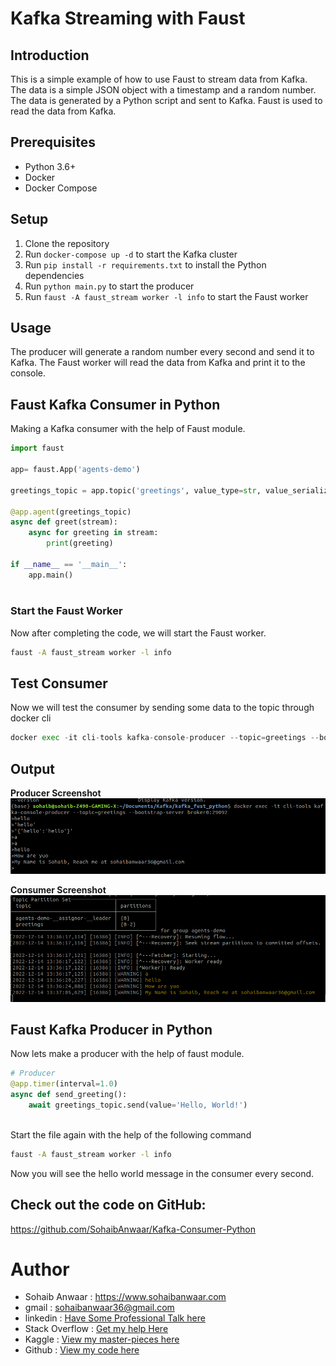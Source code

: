 # Kafka Streaming with Faust

## Introduction

This is a simple example of how to use Faust to stream data from Kafka. The data is a simple JSON object with a timestamp and a random number. The data is generated by a Python script and sent to Kafka. Faust is used to read the data from Kafka.

## Prerequisites

- Python 3.6+
- Docker
- Docker Compose

## Setup

1. Clone the repository
2. Run `docker-compose up -d` to start the Kafka cluster
3. Run `pip install -r requirements.txt` to install the Python dependencies
4. Run `python main.py` to start the producer
5. Run `faust -A faust_stream worker -l info` to start the Faust worker

## Usage

The producer will generate a random number every second and send it to Kafka. The Faust worker will read the data from Kafka and print it to the console.

## Faust Kafka Consumer in Python

Making a Kafka consumer with the help of Faust module. 

```python
import faust

app= faust.App('agents-demo')

greetings_topic = app.topic('greetings', value_type=str, value_serializer='raw')

@app.agent(greetings_topic)
async def greet(stream):
    async for greeting in stream:
        print(greeting)

if __name__ == '__main__':
    app.main()
    
```

### Start the Faust Worker

Now after completing the code, we will start the Faust worker.
```bash
faust -A faust_stream worker -l info
```

## Test Consumer
Now we will test the consumer by sending some data to the topic through docker cli

```python
docker exec -it cli-tools kafka-console-producer --topic=greetings --bootstrap-server broker0:29092
```

## Output

**Producer Screenshot**
![producer](attachments/producer.png)

**Consumer Screenshot**
![consumer](attachments/faust_consumer.png)

## Faust Kafka Producer in Python
Now lets make a producer with the help of faust module.

```python
# Producer
@app.timer(interval=1.0)
async def send_greeting():
    await greetings_topic.send(value='Hello, World!')
    
```
Start the file again with the help of the following command
```bash
faust -A faust_stream worker -l info
```
Now you will see the hello world message in the consumer every second.

## Check out the code on GitHub:

https://github.com/SohaibAnwaar/Kafka-Consumer-Python

# Author

- Sohaib Anwaar : https://www.sohaibanwaar.com
- gmail : sohaibanwaar36@gmail.com
- linkedin : [Have Some Professional Talk here](https://www.linkedin.com/in/sohaib-anwaar-4b7ba1187/)
- Stack Overflow : [Get my help Here](https://stackoverflow.com/users/7959545/sohaib-anwaar)
- Kaggle : [View my master-pieces here](https://www.kaggle.com/sohaibanwaar1203)
- Github : [View my code here](https://github.com/SohaibAnwaar)
